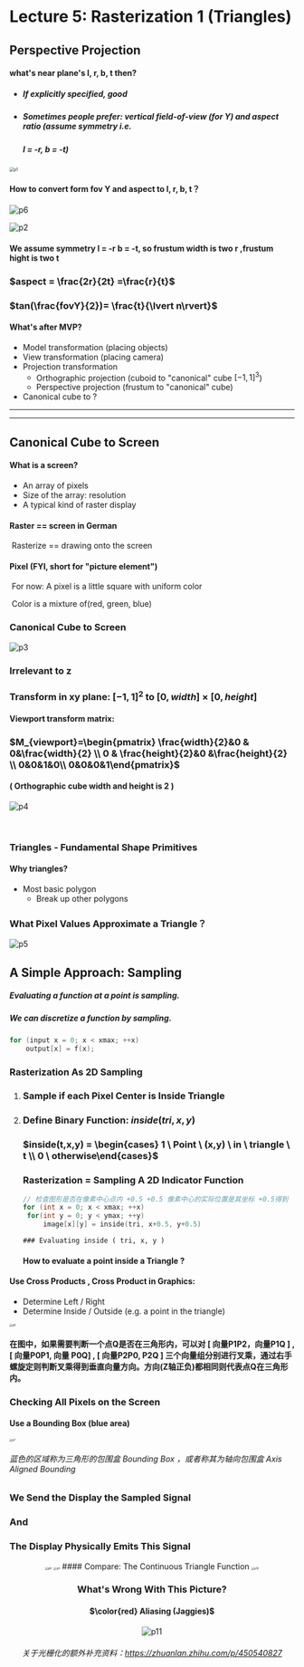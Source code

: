 # Lecture 5: Rasterization 1 (Triangles)



## Perspective Projection

#### what's near plane's l, r, b, t then?

- ##### If explicitly specified, good

- ##### Sometimes people prefer:  vertical field-of-view (for Y) and aspect ratio (assume symmetry i.e.

  #####  l = -r, b = -t)

<img src="C:\Users\userData\Desktop\GAMES101\Lecture5\p1.png" alt="p1" style="zoom: 50%;" />

#### How to convert form fov Y and aspect to l, r, b, t？ 

![p6](C:\Users\userData\Desktop\GAMES101\Lecture4\p6.png)

![p2](C:\Users\userData\Desktop\GAMES101\Lecture5\p2.png)

#### We assume symmetry l = -r b = -t, so frustum width is two r ,frustum hight is two t

###      $aspect = \frac{2r}{2t} =\frac{r}{t}$

### 		$tan(\frac{fovY}{2})= \frac{t}{\lvert n\rvert}$

#### What's after MVP?

- Model transformation (placing objects)
- View transformation (placing camera)
- Projection transformation
  - Orthographic projection (cuboid to "canonical" cube $[-1, 1]^{3}$)
  - Perspective projection (frustum to "canonical" cube)
- Canonical cube to ?

------

------



## Canonical Cube to Screen

#### What is a screen?

- An array of pixels
- Size of the array: resolution
- A typical kind of raster display

#### Raster == screen in German

​	Rasterize == drawing onto the screen

#### Pixel (FYI, short for "picture element")

​	For now: A pixel is a little square with uniform color

​	Color is a mixture of(red, green, blue)



### Canonical Cube to Screen

![p3](C:\Users\userData\Desktop\GAMES101\Lecture5\p3.png)

### Irrelevant to z

### Transform in xy plane:  $[-1,1]^{2}$ to $[0, width] \times[0, height]$

#### Viewport transform matrix:

### 	$M_{viewport}=\begin{pmatrix} \frac{width}{2}&0 & 0&\frac{width}{2} \\  0 & \frac{height}{2}&0 &\frac{height}{2} \\ 0&0&1&0\\ 0&0&0&1\end{pmatrix}$

#### ( Orthographic cube width and height is 2 )

![p4](C:\Users\userData\Desktop\GAMES101\Lecture5\p4.png)

​			

### Triangles - Fundamental Shape Primitives

#### Why triangles?

- Most basic polygon
  - Break up other polygons



### What Pixel Values Approximate a Triangle？

![p5](C:\Users\userData\Desktop\GAMES101\Lecture5\p5.png)



## A Simple Approach: Sampling

##### Evaluating a function at a point is sampling.

##### We can discretize a function by sampling.

```c
for (input x = 0; x < xmax; ++x)
	output[x] = f(x);
```



### Rasterization As 2D Sampling

1. ### Sample if each Pixel Center is Inside Triangle

2. ### Define Binary Function: $inside(tri, x, y)$

   

   ### 	$inside(t,x,y) = \begin{cases} 1 \ Point \ (x,y)  \ in \ triangle \ t \\ 0  \  otherwise\end{cases}$

   

   ### Rasterization = Sampling A 2D Indicator Function

   ```c
   // 检查图形是否在像素中心点内 +0.5 +0.5 像素中心的实际位置是其坐标 +0.5得到
   for (int x = 0; x < xmax; ++x) 
   	for(int y = 0; y < ymax; ++y)
   		image[x][y] = inside(tri, x+0.5, y+0.5)
   ```




	   ### Evaluating inside ( tri, x, y )
	
	#### 	How to evaluate a point inside a Triangle ?

####		Use Cross Products , Cross Product in Graphics:

- Determine Left / Right 
- Determine Inside / Outside  (e.g.  a point in the triangle)

<img src="C:\Users\userData\Desktop\GAMES101\Lecture5\p6.png" alt="p6" style="zoom: 33%;" />

#### 		在图中，如果需要判断一个点Q是否在三角形内，可以对 [ 向量P1P2，向量P1Q ] , [ 向量P0P1, 向量 P0Q] , [ 向量P2P0, P2Q ] 三个向量组分别进行叉乘，通过右手螺旋定则判断叉乘得到垂直向量方向。方向(Z轴正负)都相同则代表点Q在三角形内。



### Checking All Pixels on the Screen 

#### Use a Bounding Box    (blue area)

<img src="C:\Users\userData\Desktop\GAMES101\Lecture5\p7.png" alt="p7" style="zoom: 33%;" />

###### 					蓝色的区域称为三角形的包围盒 Bounding Box ，或者称其为轴向包围盒 Axis Aligned Bounding



### We Send the Display the Sampled Signal 

### And 

### The Display Physically Emits This Signal

<center>
    <img src="C:\Users\userData\Desktop\GAMES101\Lecture5\p8.png" alt="p8" style="zoom:33%;" />
    <img src="C:\Users\userData\Desktop\GAMES101\Lecture5\p9.png" alt="p9" style="zoom:33%;" />
#### 	Compare: The Continuous Triangle Function

<img src="C:\Users\userData\Desktop\GAMES101\Lecture5\p10.png" alt="p10" style="zoom:33%;" />



### What's Wrong With This Picture? 

#### $\color{red} Aliasing (Jaggies)$

![p11](C:\Users\userData\Desktop\GAMES101\Lecture5\p11.png)



###### 关于光栅化的额外补充资料：https://zhuanlan.zhihu.com/p/450540827
